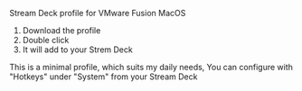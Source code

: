 Stream Deck profile for VMware Fusion MacOS

1. Download the profile
2. Double click
3. It will add to your Strem Deck

This is a minimal profile, which suits my daily needs, You can configure with "Hotkeys" under "System" from your Stream Deck 
